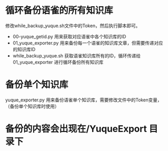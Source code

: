 

# 循环备份语雀的所有知识库

修改while_backup_yuque.sh文件中的Token，然后执行脚本即可。

- 00-yuque_getid.py    	用来获取对应语雀中各个知识库的ID
- 01_yuque_exporter.py 	用来备份每一个语雀的知识库文章，但需要传递对应的知识库ID
- while_backup_yuque.sh	获取语雀知识库所有的ID，循环传递给 01_yuque_exporter 进行循环备份所有知识库


# 备份单个知识库

yuque_exporter.py		用来备份语雀单个知识库，需要修改文件中的Token变量，（备份单个知识库时使用）



# 备份的内容会出现在/YuqueExport 目录下

